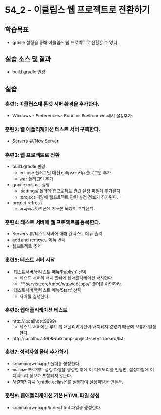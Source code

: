 # 54_2 - 이클립스 웹 프로젝트로 전환하기

## 학습목표

- gradle 설정을 통해 이클립스 웹 프로젝트로 전환할 수 있다.

## 실습 소스 및 결과

- build.gradle 변경

## 실습  

### 훈련1: 이클립스에 톰캣 서버 환경을 추가한다.

- Windows - Preferences - Runtime Environment에서 설정추가

### 훈련2: 웹 애플리케이션 테스트 서버 구축한다.

- Servers 뷰/New Server

### 훈련3: 웹 프로젝트로 전환

- build.gradle 변경
  - eclipse 플러그인 대신 eclipse-wtp 플로그인 추가
  - war 플러그인 추가
- gradle eclipse 실행
  - .settings/ 폴더에 웹프로젝트 관련 설정 파일이 추가된다.
  - .project 파일에 웹프로젝트 관련 설정 정보가 추가된다.
- project refresh
  - project 아이콘에 지구본 모양이 추가된다.

### 훈련4: 테스트 서버에 웹 프로젝트를 등록한다.

- Servers 뷰/테스트서버에 대해 컨텍스트 메뉴 출력
- add and remove.. 메뉴 선택
- 웹프로젝트 추가

### 훈련5: 테스트 서버 시작

- '테스트서버/컨텍스트 메뉴/Publish' 선택
  - 테스트 서버의 배치 폴더에 웹애플리케이션 배치한다.
  - '**.server.core/tmp0/wtpwebapps/' 폴더를 확인하라.
- '테스트서버/컨텍스트 메뉴/Start' 선택
  - 서버를 실행한다.
   
### 훈련6: 웹애플리케이션 테스트

- http://localhost:9999/
  - 테스트 서버에는 루트 웹 애플리케이션이 배치되지 않았기 때문에 오류가 발생한다.  
- http://localhost:9999/bitcamp-project-server/board/list

### 훈련7: 정적자원 폴더 추가하기

- src/main/webapp/ 폴더를 생성한다.
- eclipse 프로젝트 설정 파일을 생성한 후에 이 디렉토리를 만들면,
  설정파일에 이 디렉토리 정보가 포함되지 않는다.
- 해결책? 다시 'gradle eclipse'를 실행하여 설정파일을 만들라.

### 훈련8: 웹애플리케이션 기본 HTML 파일 생성

- src/main/webapp/index.html 파일을 생성한다.









